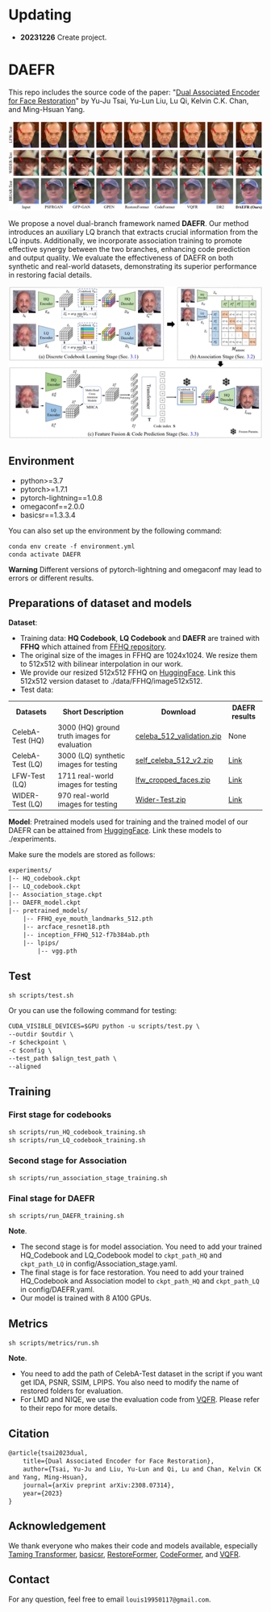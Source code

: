 # Updating
<!-- - **20230915** Update an online demo [![Huggingface Gradio](https://img.shields.io/static/v1?label=Demo&message=Huggingface%20Gradio&color=orange)](https://huggingface.co/spaces/wzhouxiff/RestoreFormerPlusPlus)
- **20230116** For convenience, we further upload the [test datasets](#testset), including CelebA (both HQ and LQ data), LFW-Test, CelebChild-Test, and Webphoto-Test, to OneDrive and BaiduYun.
- **20221003** We provide the link of the [test datasets](#testset).
- **20220924** We add the code for [**metrics**](#metrics) in scripts/metrics. -->
- **20231226** Create project.


# DAEFR

This repo includes the source code of the paper: "[Dual Associated Encoder for Face Restoration](https://arxiv.org/abs/2308.07314)" by Yu-Ju Tsai, Yu-Lun Liu, Lu Qi, Kelvin C.K. Chan, and Ming-Hsuan Yang.

![](assets/DAEFR_results.png)

We propose a novel dual-branch framework named **DAEFR**. Our method introduces an auxiliary LQ branch that extracts crucial information from the LQ inputs. Additionally, we incorporate association training to promote effective synergy between the two branches, enhancing code prediction and output quality. We evaluate the effectiveness of DAEFR on both synthetic and real-world datasets, demonstrating its superior performance in restoring facial details.

![](assets/DAEFR_arch.png)

## Environment

- python>=3.7
- pytorch>=1.7.1
- pytorch-lightning==1.0.8
- omegaconf==2.0.0
- basicsr==1.3.3.4

You can also set up the environment by the following command:
```
conda env create -f environment.yml
conda activate DAEFR
```

**Warning** Different versions of pytorch-lightning and omegaconf may lead to errors or different results.

## Preparations of dataset and models

**Dataset**: 
- Training data: **HQ Codebook**, **LQ Codebook** and **DAEFR** are trained with **FFHQ** which attained from [FFHQ repository](https://github.com/NVlabs/ffhq-dataset). 
- The original size of the images in FFHQ are 1024x1024. We resize them to 512x512 with bilinear interpolation in our work. 
- We provide our resized 512x512 FFHQ on [HuggingFace](https://huggingface.co/datasets/LIAGM/FFHQ_datasets/tree/main). Link this 512x512 version dataset to ./data/FFHQ/image512x512.
- <a id="testset">Test data</a>:
   <!-- * CelebA-Test-HQ: [HuggingFace](https://huggingface.co/datasets/LIAGM/DAEFR_test_datasets/blob/main/celeba_512_validation.zip);
   * CelebA-Test-LQ: [HuggingFace](https://huggingface.co/datasets/LIAGM/DAEFR_test_datasets/blob/main/self_celeba_512_v2.zip);
   * LFW-Test: [HuggingFace](https://huggingface.co/datasets/LIAGM/DAEFR_test_datasets/blob/main/lfw_cropped_faces.zip);
   * WIDER-Test: [HuggingFace](https://huggingface.co/datasets/LIAGM/DAEFR_test_datasets/blob/main/Wider-Test.zip); -->
<table>
<tr>
    <th>Datasets</th>
    <th>Short Description</th>
    <th>Download</th>
    <th>DAEFR results</th>
</tr>
<tr>
    <td>CelebA-Test (HQ)</td>
    <td>3000 (HQ) ground truth images for evaluation</td>
    <td><a href="https://huggingface.co/datasets/LIAGM/DAEFR_test_datasets/blob/main/celeba_512_validation.zip">celeba_512_validation.zip</a></td>
    <td>None</td>
</tr>
<tr>
    <td>CelebA-Test (LQ)</td>
    <td>3000 (LQ) synthetic images for testing</td>
    <td><a href="https://huggingface.co/datasets/LIAGM/DAEFR_test_datasets/blob/main/self_celeba_512_v2.zip">self_celeba_512_v2.zip</a></td>
    <td><a href="https://huggingface.co/datasets/LIAGM/DAEFR_results/blob/main/DAEFR_celeba.zip">Link</a></td>
</tr>  
<tr>
    <td>LFW-Test (LQ)</td>
    <td>1711 real-world images for testing</td>
    <td><a href="https://huggingface.co/datasets/LIAGM/DAEFR_test_datasets/blob/main/lfw_cropped_faces.zip">lfw_cropped_faces.zip</a></td>
    <td><a href="https://huggingface.co/datasets/LIAGM/DAEFR_results/blob/main/DAEFR_lfw.zip">Link</a></td>
</tr>
<tr>
    <td>WIDER-Test (LQ)</td>
    <td>970 real-world images for testing</td>
    <td><a href="https://huggingface.co/datasets/LIAGM/DAEFR_test_datasets/blob/main/Wider-Test.zip">Wider-Test.zip</a></td>
    <td><a href="https://huggingface.co/datasets/LIAGM/DAEFR_results/blob/main/DAEFR_wider.zip">Link</a></td>
</tr>
</table>

**Model**: Pretrained models used for training and the trained model of our DAEFR can be attained from [HuggingFace](https://huggingface.co/LIAGM/DAEFR_pretrain_model/tree/main). Link these models to ./experiments.

Make sure the models are stored as follows:
```
experiments/
|-- HQ_codebook.ckpt
|-- LQ_codebook.ckpt
|-- Association_stage.ckpt
|-- DAEFR_model.ckpt
|-- pretrained_models/
    |-- FFHQ_eye_mouth_landmarks_512.pth
    |-- arcface_resnet18.pth    
    |-- inception_FFHQ_512-f7b384ab.pth
    |-- lpips/
        |-- vgg.pth

```

## Test
    sh scripts/test.sh
Or you can use the following command for testing:
```
CUDA_VISIBLE_DEVICES=$GPU python -u scripts/test.py \
--outdir $outdir \
-r $checkpoint \
-c $config \
--test_path $align_test_path \
--aligned
```

## Training
### First stage for codebooks
    sh scripts/run_HQ_codebook_training.sh
    sh scripts/run_LQ_codebook_training.sh
### Second stage for Association
    sh scripts/run_association_stage_training.sh
### Final stage for DAEFR
    sh scripts/run_DAEFR_training.sh

**Note**. 
- The second stage is for model association. You need to add your trained HQ\_Codebook and LQ\_Codebook model to `ckpt_path_HQ` and `ckpt_path_LQ` in config/Association_stage.yaml.
- The final stage is for face restoration. You need to add your trained HQ\_Codebook and Association model to `ckpt_path_HQ` and `ckpt_path_LQ` in config/DAEFR.yaml.
- Our model is trained with 8 A100 GPUs.

## <a id="metrics">Metrics</a>
    sh scripts/metrics/run.sh
    
**Note**. 
- You need to add the path of CelebA-Test dataset in the script if you want get IDA, PSNR, SSIM, LPIPS. You also need to modify the name of restored folders for evaluation.
- For LMD and NIQE, we use the evaluation code from [VQFR](https://github.com/TencentARC/VQFR). Please refer to their repo for more details.

## Citation
    @article{tsai2023dual,
        title={Dual Associated Encoder for Face Restoration},
        author={Tsai, Yu-Ju and Liu, Yu-Lun and Qi, Lu and Chan, Kelvin CK and Yang, Ming-Hsuan},
        journal={arXiv preprint arXiv:2308.07314},
        year={2023}
    }

## Acknowledgement
We thank everyone who makes their code and models available, especially [Taming Transformer](https://github.com/CompVis/taming-transformers), [basicsr](https://github.com/XPixelGroup/BasicSR), [RestoreFormer](https://github.com/wzhouxiff/RestoreFormer), [CodeFormer](https://github.com/sczhou/CodeFormer), and [VQFR](https://github.com/TencentARC/VQFR).

## Contact
For any question, feel free to email `louis19950117@gmail.com`.